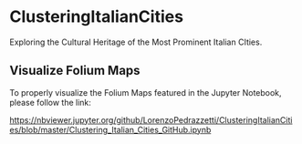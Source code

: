 # ClusteringItalianCities
Exploring the Cultural Heritage of the Most Prominent Italian CIties.

Visualize Folium Maps
-

To properly visualize the Folium Maps featured in the Jupyter Notebook, please follow the link:

https://nbviewer.jupyter.org/github/LorenzoPedrazzetti/ClusteringItalianCities/blob/master/Clustering_Italian_Cities_GitHub.ipynb 


